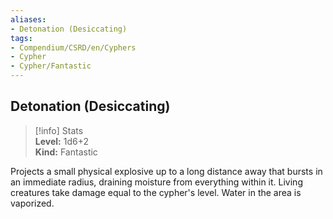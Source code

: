 ```yaml
---
aliases:
- Detonation (Desiccating)
tags:
- Compendium/CSRD/en/Cyphers
- Cypher
- Cypher/Fantastic
---
```


  
## Detonation (Desiccating)  
>[!info] Stats  
> **Level:** 1d6+2  
> **Kind:** Fantastic
  
Projects a small physical explosive up to a long distance away that bursts in an immediate radius, draining moisture from everything within it. Living creatures take damage equal to the cypher's level. Water in the area is vaporized.
